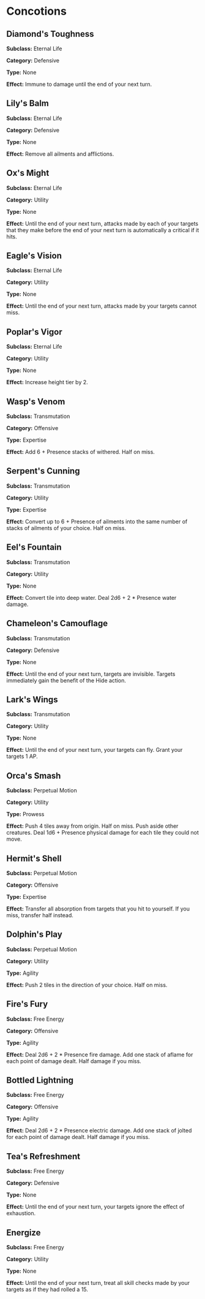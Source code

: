 # Concotions

## Diamond's Toughness

**Subclass:** Eternal Life

**Category:** Defensive

**Type:** None

**Effect:** Immune to damage until the end of your next turn.

## Lily's Balm

**Subclass:** Eternal Life

**Category:** Defensive

**Type:** None

**Effect:** Remove all ailments and afflictions.

## Ox's Might

**Subclass:** Eternal Life

**Category:** Utility

**Type:** None

**Effect:** Until the end of your next turn, attacks made by each of your targets that they make before the end of your next turn is automatically a critical if it hits.

## Eagle's Vision

**Subclass:** Eternal Life

**Category:** Utility

**Type:** None

**Effect:** Until the end of your next turn, attacks made by your targets cannot miss.

## Poplar's Vigor

**Subclass:** Eternal Life

**Category:** Utility

**Type:** None

**Effect:** Increase height tier by 2.

## Wasp's Venom

**Subclass:** Transmutation

**Category:** Offensive

**Type:** Expertise

**Effect:** Add 6 + Presence stacks of withered. Half on miss.

## Serpent's Cunning

**Subclass:** Transmutation

**Category:** Utility

**Type:** Expertise

**Effect:** Convert up to 6 + Presence of ailments into the same number of stacks of ailments of your choice. Half on miss.

## Eel's Fountain

**Subclass:** Transmutation

**Category:** Utility

**Type:** None

**Effect:** Convert tile into deep water. Deal 2d6 + 2 * Presence water damage.

## Chameleon's Camouflage

**Subclass:** Transmutation

**Category:** Defensive

**Type:** None

**Effect:** Until the end of your next turn, targets are invisible. Targets immediately gain the benefit of the Hide action.

## Lark's Wings

**Subclass:** Transmutation

**Category:** Utility

**Type:** None

**Effect:** Until the end of your next turn, your targets can fly. Grant your targets 1 AP.

## Orca's Smash

**Subclass:** Perpetual Motion

**Category:** Utility

**Type:** Prowess

**Effect:** Push 4 tiles away from origin. Half on miss. Push aside other creatures. Deal 1d6 + Presence physical damage for each tile they could not move.

## Hermit's Shell

**Subclass:** Perpetual Motion

**Category:** Offensive

**Type:** Expertise

**Effect:** Transfer all absorption from targets that you hit to yourself. If you miss, transfer half instead.

## Dolphin's Play

**Subclass:** Perpetual Motion

**Category:** Utility

**Type:** Agility

**Effect:** Push 2 tiles in the direction of your choice. Half on miss.

## Fire's Fury

**Subclass:** Free Energy

**Category:** Offensive

**Type:** Agility

**Effect:** Deal 2d6 + 2 * Presence fire damage. Add one stack of aflame for each point of damage dealt. Half damage if you miss.

## Bottled Lightning

**Subclass:** Free Energy

**Category:** Offensive

**Type:** Agility

**Effect:** Deal 2d6 + 2 * Presence electric damage. Add one stack of jolted for each point of damage dealt. Half damage if you miss.

## Tea's Refreshment

**Subclass:** Free Energy

**Category:** Defensive

**Type:** None

**Effect:** Until the end of your next turn, your targets ignore the effect of exhaustion.

## Energize

**Subclass:** Free Energy

**Category:** Utility

**Type:** None

**Effect:** Until the end of your next turn, treat all skill checks made by your targets as if they had rolled a 15.
